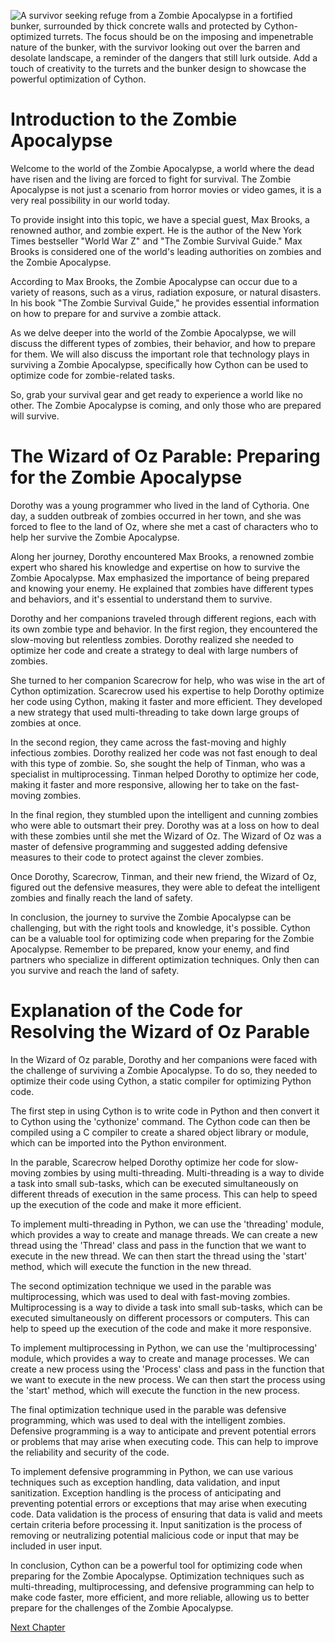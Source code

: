 ![A survivor seeking refuge from a Zombie Apocalypse in a fortified bunker, surrounded by thick concrete walls and protected by Cython-optimized turrets. The focus should be on the imposing and impenetrable nature of the bunker, with the survivor looking out over the barren and desolate landscape, a reminder of the dangers that still lurk outside. Add a touch of creativity to the turrets and the bunker design to showcase the powerful optimization of Cython.](https://oaidalleapiprodscus.blob.core.windows.net/private/org-ct6DYQ3FHyJcnH1h6OA3fR35/user-qvFBAhW3klZpvcEY1psIUyDK/img-0CV6gbgr0D04iGNV2iVrmMgo.png?st=2023-04-13T23%3A49%3A43Z&se=2023-04-14T01%3A49%3A43Z&sp=r&sv=2021-08-06&sr=b&rscd=inline&rsct=image/png&skoid=6aaadede-4fb3-4698-a8f6-684d7786b067&sktid=a48cca56-e6da-484e-a814-9c849652bcb3&skt=2023-04-13T17%3A14%3A57Z&ske=2023-04-14T17%3A14%3A57Z&sks=b&skv=2021-08-06&sig=W8/i%2BY4BlI2oCTlzksXuR62Fp7bKB9MRRKOOQ6aktRU%3D)


# Introduction to the Zombie Apocalypse

Welcome to the world of the Zombie Apocalypse, a world where the dead have risen and the living are forced to fight for survival. The Zombie Apocalypse is not just a scenario from horror movies or video games, it is a very real possibility in our world today.

To provide insight into this topic, we have a special guest, Max Brooks, a renowned author, and zombie expert. He is the author of the New York Times bestseller "World War Z" and "The Zombie Survival Guide." Max Brooks is considered one of the world's leading authorities on zombies and the Zombie Apocalypse.

According to Max Brooks, the Zombie Apocalypse can occur due to a variety of reasons, such as a virus, radiation exposure, or natural disasters. In his book "The Zombie Survival Guide," he provides essential information on how to prepare for and survive a zombie attack.

As we delve deeper into the world of the Zombie Apocalypse, we will discuss the different types of zombies, their behavior, and how to prepare for them. We will also discuss the important role that technology plays in surviving a Zombie Apocalypse, specifically how Cython can be used to optimize code for zombie-related tasks.

So, grab your survival gear and get ready to experience a world like no other. The Zombie Apocalypse is coming, and only those who are prepared will survive.
# The Wizard of Oz Parable: Preparing for the Zombie Apocalypse

Dorothy was a young programmer who lived in the land of Cythoria. One day, a sudden outbreak of zombies occurred in her town, and she was forced to flee to the land of Oz, where she met a cast of characters who to help her survive the Zombie Apocalypse.

Along her journey, Dorothy encountered Max Brooks, a renowned zombie expert who shared his knowledge and expertise on how to survive the Zombie Apocalypse. Max emphasized the importance of being prepared and knowing your enemy. He explained that zombies have different types and behaviors, and it's essential to understand them to survive.

Dorothy and her companions traveled through different regions, each with its own zombie type and behavior. In the first region, they encountered the slow-moving but relentless zombies. Dorothy realized she needed to optimize her code and create a strategy to deal with large numbers of zombies.

She turned to her companion Scarecrow for help, who was wise in the art of Cython optimization. Scarecrow used his expertise to help Dorothy optimize her code using Cython, making it faster and more efficient. They developed a new strategy that used multi-threading to take down large groups of zombies at once.

In the second region, they came across the fast-moving and highly infectious zombies. Dorothy realized her code was not fast enough to deal with this type of zombie. So, she sought the help of Tinman, who was a specialist in multiprocessing. Tinman helped Dorothy to optimize her code, making it faster and more responsive, allowing her to take on the fast-moving zombies.

In the final region, they stumbled upon the intelligent and cunning zombies who were able to outsmart their prey. Dorothy was at a loss on how to deal with these zombies until she met the Wizard of Oz. The Wizard of Oz was a master of defensive programming and suggested adding defensive measures to their code to protect against the clever zombies.

Once Dorothy, Scarecrow, Tinman, and their new friend, the Wizard of Oz, figured out the defensive measures, they were able to defeat the intelligent zombies and finally reach the land of safety.

In conclusion, the journey to survive the Zombie Apocalypse can be challenging, but with the right tools and knowledge, it's possible. Cython can be a valuable tool for optimizing code when preparing for the Zombie Apocalypse. Remember to be prepared, know your enemy, and find partners who specialize in different optimization techniques. Only then can you survive and reach the land of safety.
# Explanation of the Code for Resolving the Wizard of Oz Parable

In the Wizard of Oz parable, Dorothy and her companions were faced with the challenge of surviving a Zombie Apocalypse. To do so, they needed to optimize their code using Cython, a static compiler for optimizing Python code.

The first step in using Cython is to write code in Python and then convert it to Cython using the 'cythonize' command. The Cython code can then be compiled using a C compiler to create a shared object library or module, which can be imported into the Python environment.

In the parable, Scarecrow helped Dorothy optimize her code for slow-moving zombies by using multi-threading. Multi-threading is a way to divide a task into small sub-tasks, which can be executed simultaneously on different threads of execution in the same process. This can help to speed up the execution of the code and make it more efficient.

To implement multi-threading in Python, we can use the 'threading' module, which provides a way to create and manage threads. We can create a new thread using the 'Thread' class and pass in the function that we want to execute in the new thread. We can then start the thread using the 'start' method, which will execute the function in the new thread.

The second optimization technique we used in the parable was multiprocessing, which was used to deal with fast-moving zombies. Multiprocessing is a way to divide a task into small sub-tasks, which can be executed simultaneously on different processors or computers. This can help to speed up the execution of the code and make it more responsive.

To implement multiprocessing in Python, we can use the 'multiprocessing' module, which provides a way to create and manage processes. We can create a new process using the 'Process' class and pass in the function that we want to execute in the new process. We can then start the process using the 'start' method, which will execute the function in the new process.

The final optimization technique used in the parable was defensive programming, which was used to deal with the intelligent zombies. Defensive programming is a way to anticipate and prevent potential errors or problems that may arise when executing code. This can help to improve the reliability and security of the code.

To implement defensive programming in Python, we can use various techniques such as exception handling, data validation, and input sanitization. Exception handling is the process of anticipating and preventing potential errors or exceptions that may arise when executing code. Data validation is the process of ensuring that data is valid and meets certain criteria before processing it. Input sanitization is the process of removing or neutralizing potential malicious code or input that may be included in user input.

In conclusion, Cython can be a powerful tool for optimizing code when preparing for the Zombie Apocalypse. Optimization techniques such as multi-threading, multiprocessing, and defensive programming can help to make code faster, more efficient, and more reliable, allowing us to better prepare for the challenges of the Zombie Apocalypse.


[Next Chapter](02_Chapter02.md)